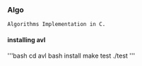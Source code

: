 ### Algo
    Algorithms Implementation in C.

#### installing avl
'''bash
    cd avl
    bash install
    make test
    ./test
'''

